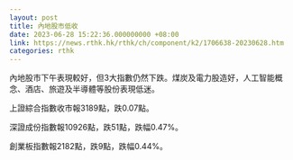 ```yaml
---
layout: post
title: 內地股市低收
date: 2023-06-28 15:22:36.000000000 +08:00
link: https://news.rthk.hk/rthk/ch/component/k2/1706638-20230628.htm
categories: rthk
---
```


內地股市下午表現較好，但3大指數仍然下跌。煤炭及電力股造好，人工智能概念、酒店、旅遊及半導體等股份表現低迷。

上證綜合指數收市報3189點，跌0.07點。

深證成份指數報10926點，跌51點，跌幅0.47%。

創業板指數報2182點，跌9點，跌幅0.44%。
